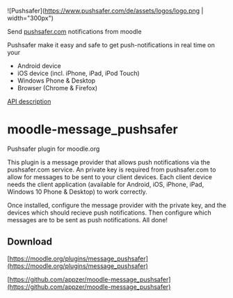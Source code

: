 ![Pushsafer](https://www.pushsafer.com/de/assets/logos/logo.png | width="300px")

Send [pushsafer.com](https://www.pushsafer.com) notifications from moodle

Pushsafer make it easy and safe to get push-notifications in real time on your
- Android device
- iOS device (incl. iPhone, iPad, iPod Touch)
- Windows Phone & Desktop
- Browser (Chrome & Firefox)

[API description](https://www.pushsafer.com/en/pushapi)

# moodle-message_pushsafer
Pushsafer plugin for moodle.org

This plugin is a message provider that allows push notifications via the pushsafer.com service. An private key is required from pushsafer.com to allow for messages to be sent to your client devices. Each client device needs the client application (available for Android, iOS, iPhone, iPad, Windows 10 Phone & Desktop) to work correctly.

Once installed, configure the message provider with the private key, and the devices which should recieve push notifications. Then configure which messages are to be sent as push notifications. All done!

## Download
[https://moodle.org/plugins/message_pushsafer](https://moodle.org/plugins/message_pushsafer)

[https://github.com/appzer/moodle-message_pushsafer](https://github.com/appzer/moodle-message_pushsafer)
